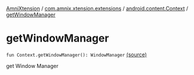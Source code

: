 [AmniXtension](../../index.md) / [com.amnix.xtension.extensions](../index.md) / [android.content.Context](index.md) / [getWindowManager](./get-window-manager.md)

# getWindowManager

`fun Context.getWindowManager(): WindowManager` [(source)](https://github.com/AmniX/AmniXTension/tree/master/AmniXtension/src/main/java/com/amnix/xtension/extensions/ContextExtension.kt#L650)

get Window Manager

